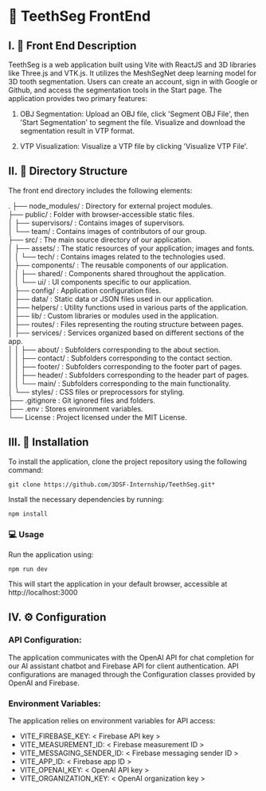 # 🦷 TeethSeg FrontEnd 

## I. 🎨 Front End Description
TeethSeg is a web application built using Vite with ReactJS and 3D libraries like Three.js and VTK.js. It utilizes the MeshSegNet deep learning model for 3D tooth segmentation. Users can create an account, sign in with Google or Github, and access the segmentation tools in the Start page. The application provides two primary features:  

1. OBJ Segmentation: Upload an OBJ file, click 'Segment OBJ File', then 'Start Segmentation' to segment the file. Visualize and download the segmentation result in VTP format.

2. VTP Visualization: Visualize a VTP file by clicking 'Visualize VTP File'.

## II. 🔬 Directory Structure

The front end directory includes the following elements:

.
├── node_modules/ : Directory for external project modules.  
├── public/ : Folder with browser-accessible static files.  
│ ├── supervisors/ : Contains images of supervisors.  
│ └── team/ : Contains images of contributors of our group.  
├── src/ : The main source directory of our application.  
│ ├── assets/ : The static resources of your application; images and fonts.  
│ │ └── tech/ : Contains images related to the technologies used.  
│ ├── components/ : The reusable components of our application.  
│ │ ├── shared/ : Components shared throughout the application.  
│ │ └── ui/ : UI components specific to our application.  
│ ├── config/ : Application configuration files.  
│ ├── data/ : Static data or JSON files used in our application.  
│ ├── helpers/ : Utility functions used in various parts of the application.  
│ ├── lib/ : Custom libraries or modules used in the application.  
│ ├── routes/ : Files representing the routing structure between pages.  
│ ├── services/ : Services organized based on different sections of the app.  
│ │ ├── about/ : Subfolders corresponding to the about section.  
│ │ ├── contact/ : Subfolders corresponding to the contact section.  
│ │ ├── footer/ : Subfolders corresponding to the footer part of pages.  
│ │ ├── header/ : Subfolders corresponding to the header part of pages.  
│ │ └── main/ : Subfolders corresponding to the main functionality.  
│ └── styles/ : CSS files or preprocessors for styling.  
├── .gitignore : Git ignored files and folders.  
├── .env : Stores environment variables.  
└── License : Project licensed under the MIT License.  

## III. 🔌 Installation

To install the application, clone the project repository using the following command:

```
git clone https://github.com/3DSF-Internship/TeethSeg.git*
```

Install the necessary dependencies by running:

```
npm install
```

### 💻 Usage

Run the application using:

```
npm run dev
```

This will start the application in your default browser, accessible at http://localhost:3000

## IV. ⚙️ Configuration

### API Configuration:

The application communicates with the OpenAI API for chat completion for our AI assistant chatbot and Firebase API for client authentication. API configurations are managed through the Configuration classes provided by OpenAI and Firebase.

### Environment Variables:

The application relies on environment variables for API access:

- VITE_FIREBASE_KEY: < Firebase API key >
- VITE_MEASUREMENT_ID: < Firebase measurement ID >
- VITE_MESSAGING_SENDER_ID: < Firebase messaging sender ID >
- VITE_APP_ID: < Firebase app ID >
- VITE_OPENAI_KEY: < OpenAI API key >
- VITE_ORGANIZATION_KEY: < OpenAI organization key >